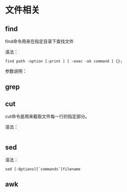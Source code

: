 # 文件相关

## find

find命令用来在指定目录下查找文件

语法：

```shell
find path -option [-print ] [ -exec -ok command ] {};
```

参数说明：

## grep

## cut

cut命令是用来截取文件每一行的指定部分。

语法：

```

```



## sed

语法：

```
sed [-Options][`commands`]filename
```



## awk

